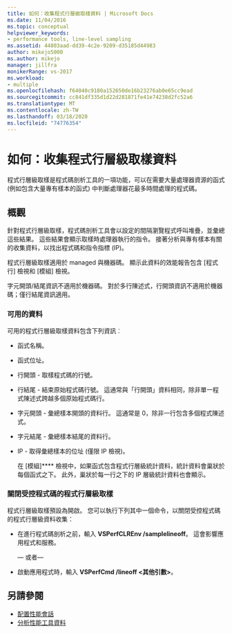 ```yaml
---
title: 如何：收集程式行層級取樣資料 | Microsoft Docs
ms.date: 11/04/2016
ms.topic: conceptual
helpviewer_keywords:
- performance tools, line-level sampling
ms.assetid: 44803aad-dd39-4c2e-9209-d35185d44983
author: mikejo5000
ms.author: mikejo
manager: jillfra
monikerRange: vs-2017
ms.workload:
- multiple
ms.openlocfilehash: f64040c9180a152650de16b23276ab0e65cc9ead
ms.sourcegitcommit: cc841df335d1d22d281871fe41e74238d2fc52a6
ms.translationtype: MT
ms.contentlocale: zh-TW
ms.lasthandoff: 03/18/2020
ms.locfileid: "74776354"
---
```

# <a name="how-to-collect-line-level-sampling-data"></a>如何：收集程式行層級取樣資料
程式行層級取樣是程式碼剖析工具的一項功能，可以在需要大量處理器資源的函式 (例如包含大量專有樣本的函式) 中判斷處理器花最多時間處理的程式碼。

## <a name="overview"></a>概觀
 針對程式行層級取樣，程式碼剖析工具會以設定的間隔瀏覽程式呼叫堆疊，並彙總這些結果。 這些結果會顯示取樣時處理器執行的指令。 接著分析與專有樣本有關的收集資料，以找出程式碼和指令指標 (IP)。

 程式行層級取樣適用於 managed 與機器碼。 顯示此資料的效能報告包含 [程式行] 檢視和 [模組] 檢視。

 字元開頭/結尾資訊不適用於機器碼。 對於多行陳述式，行開頭資訊不適用於機器碼；僅行結尾資訊適用。

### <a name="available-data"></a>可用的資料
 可用的程式行層級取樣資料包含下列資訊︰

- 函式名稱。

- 函式位址。

- 行開頭 - 取樣程式碼的行號。

- 行結尾 - 結束原始程式碼行號。 這通常與「行開頭」資料相同，除非單一程式陳述式跨越多個原始程式碼行。

- 字元開頭 - 彙總樣本開頭的資料行。 這通常是 0，除非一行包含多個程式陳述式。

- 字元結尾 - 彙總樣本結尾的資料行。

- IP - 取得彙總樣本的位址 (僅限 IP 檢視)。

  在 [模組]**** 檢視中，如果函式包含程式行層級統計資料，統計資料會巢狀於每個函式之下。 此外，巢狀於每一行之下的 IP 層級統計資料也會顯示。

### <a name="turn-off-line-level-sampling-for-managed-code"></a>關閉受控程式碼的程式行層級取樣
 程式行層級取樣預設為開啟。 您可以執行下列其中一個命令，以關閉受控程式碼的程式行層級資料收集：

- 在進行程式碼剖析之前，輸入 **VSPerfCLREnv /samplelineoff**。 這會影響應用程式和服務。

     — 或者—

- 啟動應用程式時，輸入 **VSPerfCmd /lineoff \<其他引數>**。

## <a name="see-also"></a>另請參閱
- [配置性能會話](../profiling/configuring-performance-sessions.md)
- [分析性能工具資料](../profiling/analyzing-performance-tools-data.md)
